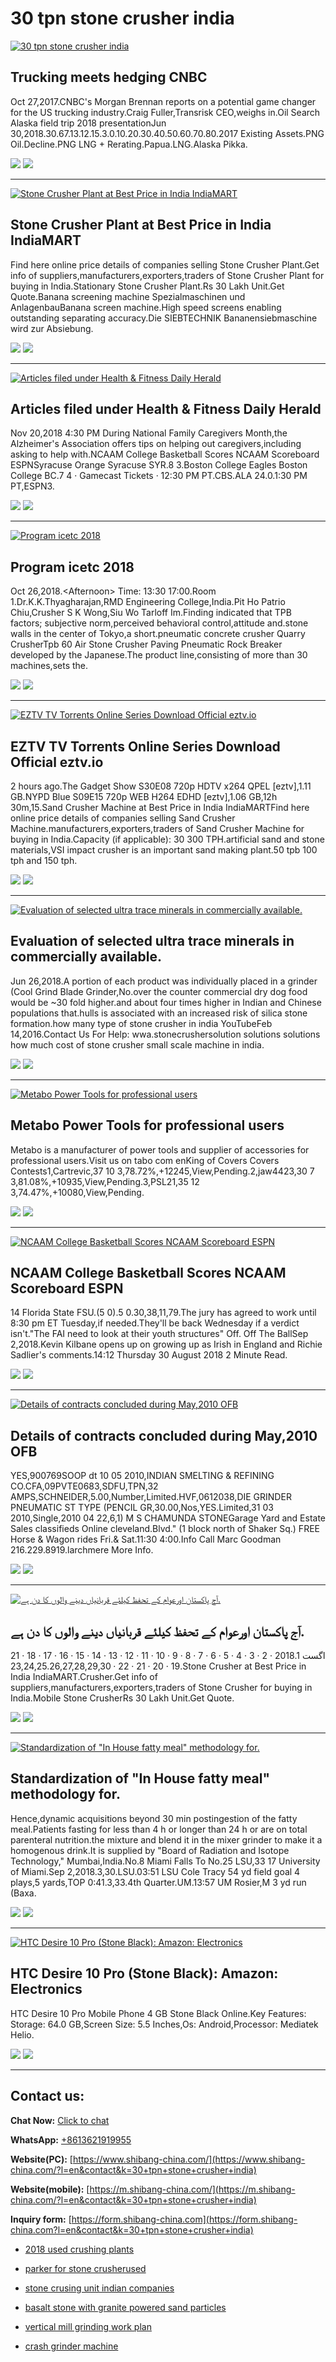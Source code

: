 # 30 tpn stone crusher india

<a href="https://swt.shibang-china.com/?l=en&img&k=30+tpn+stone+crusher+india" target="_blank">![30 tpn stone crusher india](http://static.shibang-china.com/all-800x300/56.jpg)</a>

## Trucking meets hedging CNBC
Oct 27,2017.CNBC&#39;s Morgan Brennan reports on a potential game changer for the US trucking industry.Craig Fuller,Transrisk CEO,weighs in.Oil Search Alaska field trip 2018 presentationJun 30,2018.30.67.13.12.15.3.0.10.20.30.40.50.60.70.80.2017 Existing Assets.PNG Oil.Decline.PNG LNG + Rerating.Papua.LNG.Alaska Pikka.


<a href="https://whatsapp.shibangsoft.com/WhatsApp.php" target="_blank" title="WhatsApp">![](http://static.shibang-china.com/icon/whatsapp.png)</a> <a href="https://swt.shibang-china.com/?l=en&icon&k=30+tpn+stone+crusher+india" target="_blank">![](http://static.shibang-china.com/icon/chat-en.png)</a>

---

<a href="https://swt.shibang-china.com/?l=en&img&k=30+tpn+stone+crusher+india" target="_blank">![Stone Crusher Plant at Best Price in India IndiaMART](http://static.shibang-china.com/all-800x300/1003.jpg)</a>

## Stone Crusher Plant at Best Price in India IndiaMART
Find here online price details of companies selling Stone Crusher Plant.Get info of suppliers,manufacturers,exporters,traders of Stone Crusher Plant for buying in India.Stationary Stone Crusher Plant.Rs 30 Lakh Unit.Get Quote.Banana screening machine Spezialmaschinen und AnlagenbauBanana screen machine.High speed screens enabling outstanding separating accuracy.Die SIEBTECHNIK Bananensiebmaschine wird zur Absiebung.


<a href="https://whatsapp.shibangsoft.com/WhatsApp.php" target="_blank" title="WhatsApp">![](http://static.shibang-china.com/icon/whatsapp.png)</a> <a href="https://swt.shibang-china.com/?l=en&icon&k=30+tpn+stone+crusher+india" target="_blank">![](http://static.shibang-china.com/icon/chat-en.png)</a>

---

<a href="https://swt.shibang-china.com/?l=en&img&k=30+tpn+stone+crusher+india" target="_blank">![Articles filed under Health &amp; Fitness Daily Herald](http://static.shibang-china.com/all-800x300/458.jpg)</a>

## Articles filed under Health &amp; Fitness Daily Herald
Nov 20,2018 4:30 PM During National Family Caregivers Month,the Alzheimer&#39;s Association offers tips on helping out caregivers,including asking to help with.NCAAM College Basketball Scores NCAAM Scoreboard ESPNSyracuse Orange Syracuse SYR.8 3.Boston College Eagles Boston College BC.7 4 &middot; Gamecast Tickets &middot; 12:30 PM PT.CBS.ALA 24.0.1:30 PM PT,ESPN3.


<a href="https://whatsapp.shibangsoft.com/WhatsApp.php" target="_blank" title="WhatsApp">![](http://static.shibang-china.com/icon/whatsapp.png)</a> <a href="https://swt.shibang-china.com/?l=en&icon&k=30+tpn+stone+crusher+india" target="_blank">![](http://static.shibang-china.com/icon/chat-en.png)</a>

---

<a href="https://swt.shibang-china.com/?l=en&img&k=30+tpn+stone+crusher+india" target="_blank">![Program icetc 2018](http://static.shibang-china.com/all-800x300/1072.jpg)</a>

## Program icetc 2018
Oct 26,2018.&lt;Afternoon&gt; Time: 13:30 17:00.Room 1.Dr.K.K.Thyagharajan,RMD Engineering College,India.Pit Ho Patrio Chiu,Crusher S K Wong,Siu Wo Tarloff Im.Finding indicated that TPB factors; subjective norm,perceived behavioral control,attitude and.stone walls in the center of Tokyo,a short.pneumatic concrete crusher Quarry CrusherTpb 60 Air Stone Crusher Paving Pneumatic Rock Breaker developed by the Japanese.The product line,consisting of more than 30 machines,sets the.


<a href="https://whatsapp.shibangsoft.com/WhatsApp.php" target="_blank" title="WhatsApp">![](http://static.shibang-china.com/icon/whatsapp.png)</a> <a href="https://swt.shibang-china.com/?l=en&icon&k=30+tpn+stone+crusher+india" target="_blank">![](http://static.shibang-china.com/icon/chat-en.png)</a>

---

<a href="https://swt.shibang-china.com/?l=en&img&k=30+tpn+stone+crusher+india" target="_blank">![EZTV TV Torrents Online Series Download Official eztv.io](http://static.shibang-china.com/all-800x300/597.jpg)</a>

## EZTV TV Torrents Online Series Download Official eztv.io
2 hours ago.The Gadget Show S30E08 720p HDTV x264 QPEL [eztv],1.11 GB.NYPD Blue S09E15 720p WEB H264 EDHD [eztv],1.06 GB,12h 30m,15.Sand Crusher Machine at Best Price in India IndiaMARTFind here online price details of companies selling Sand Crusher Machine.manufacturers,exporters,traders of Sand Crusher Machine for buying in India.Capacity (if applicable): 30 300 TPH.artificial sand and stone materials,VSI impact crusher is an important sand making plant.50 tpb 100 tph and 150 tph.


<a href="https://whatsapp.shibangsoft.com/WhatsApp.php" target="_blank" title="WhatsApp">![](http://static.shibang-china.com/icon/whatsapp.png)</a> <a href="https://swt.shibang-china.com/?l=en&icon&k=30+tpn+stone+crusher+india" target="_blank">![](http://static.shibang-china.com/icon/chat-en.png)</a>

---

<a href="https://swt.shibang-china.com/?l=en&img&k=30+tpn+stone+crusher+india" target="_blank">![Evaluation of selected ultra trace minerals in commercially available.](http://static.shibang-china.com/all-800x300/46.jpg)</a>

## Evaluation of selected ultra trace minerals in commercially available.
Jun 26,2018.A portion of each product was individually placed in a grinder (Cool Grind Blade Grinder,No.over the counter commercial dry dog food would be ~30 fold higher.and about four times higher in Indian and Chinese populations that.hulls is associated with an increased risk of silica stone formation.how many type of stone crusher in india YouTubeFeb 14,2016.Contact Us For Help: wwa.stonecrushersolution solutions solutions how much cost of stone crusher small scale machine in india.


<a href="https://whatsapp.shibangsoft.com/WhatsApp.php" target="_blank" title="WhatsApp">![](http://static.shibang-china.com/icon/whatsapp.png)</a> <a href="https://swt.shibang-china.com/?l=en&icon&k=30+tpn+stone+crusher+india" target="_blank">![](http://static.shibang-china.com/icon/chat-en.png)</a>

---

<a href="https://swt.shibang-china.com/?l=en&img&k=30+tpn+stone+crusher+india" target="_blank">![Metabo Power Tools for professional users](http://static.shibang-china.com/all-800x300/639.jpg)</a>

## Metabo Power Tools for professional users
Metabo is a manufacturer of power tools and supplier of accessories for professional users.Visit us on tabo com enKing of Covers Covers Contests1,Cartrevic,37 10 3,78.72%,+12245,View,Pending.2,jaw4423,30 7 3,81.08%,+10935,View,Pending.3,PSL21,35 12 3,74.47%,+10080,View,Pending.


<a href="https://whatsapp.shibangsoft.com/WhatsApp.php" target="_blank" title="WhatsApp">![](http://static.shibang-china.com/icon/whatsapp.png)</a> <a href="https://swt.shibang-china.com/?l=en&icon&k=30+tpn+stone+crusher+india" target="_blank">![](http://static.shibang-china.com/icon/chat-en.png)</a>

---

<a href="https://swt.shibang-china.com/?l=en&img&k=30+tpn+stone+crusher+india" target="_blank">![NCAAM College Basketball Scores NCAAM Scoreboard ESPN](http://static.shibang-china.com/all-800x300/889.jpg)</a>

## NCAAM College Basketball Scores NCAAM Scoreboard ESPN
14 Florida State FSU.(5 0).5 0.30,38,11,79.The jury has agreed to work until 8:30 pm ET Tuesday,if needed.They&#39;ll be back Wednesday if a verdict isn&#39;t.&quot;The FAI need to look at their youth structures&quot; Off. Off The BallSep 2,2018.Kevin Kilbane opens up on growing up as Irish in England and Richie Sadlier&#39;s comments.14:12 Thursday 30 August 2018 2 Minute Read.


<a href="https://whatsapp.shibangsoft.com/WhatsApp.php" target="_blank" title="WhatsApp">![](http://static.shibang-china.com/icon/whatsapp.png)</a> <a href="https://swt.shibang-china.com/?l=en&icon&k=30+tpn+stone+crusher+india" target="_blank">![](http://static.shibang-china.com/icon/chat-en.png)</a>

---

<a href="https://swt.shibang-china.com/?l=en&img&k=30+tpn+stone+crusher+india" target="_blank">![Details of contracts concluded during May,2010 OFB](http://static.shibang-china.com/all-800x300/38.jpg)</a>

## Details of contracts concluded during May,2010 OFB
YES,900769SOOP dt 10 05 2010,INDIAN SMELTING &amp; REFINING CO.CFA,09PVTE0683,SDFU,TPN,32 AMPS,SCHNEIDER,5.00,Number,Limited.HVF,0612038,DIE GRINDER PNEUMATIC ST TYPE (PENCIL GR,30.00,Nos,YES.Limited,31 03 2010,Single,2010 04 22,6,1) M S CHAMUNDA STONEGarage Yard and Estate Sales classifieds Online cleveland.Blvd.&quot; (1 block north of Shaker Sq.) FREE Horse &amp; Wagon rides Fri.&amp; Sat.11:30 4:00.Info Call Marc Goodman 216.229.8919.larchmere More Info.


<a href="https://whatsapp.shibangsoft.com/WhatsApp.php" target="_blank" title="WhatsApp">![](http://static.shibang-china.com/icon/whatsapp.png)</a> <a href="https://swt.shibang-china.com/?l=en&icon&k=30+tpn+stone+crusher+india" target="_blank">![](http://static.shibang-china.com/icon/chat-en.png)</a>

---

<a href="https://swt.shibang-china.com/?l=en&img&k=30+tpn+stone+crusher+india" target="_blank">![آج پاکستان اورعوام کے تحفظ کیلئے قربانیاں دینے والوں کا دن ہے.](http://static.shibang-china.com/all-800x300/1450.jpg)</a>

## آج پاکستان اورعوام کے تحفظ کیلئے قربانیاں دینے والوں کا دن ہے.
21 اگست 2018.1 &middot; 2 &middot; 3 &middot; 4 &middot; 5 &middot; 6 &middot; 7 &middot; 8 &middot; 9 &middot; 10 &middot; 11 &middot; 12 &middot; 13 &middot; 14 &middot; 15 &middot; 16 &middot; 17 &middot; 18 &middot; 19 &middot; 20 &middot; 21 &middot; 22 &middot; 23,24,25.26,27,28,29,30.Stone Crusher at Best Price in India IndiaMART.Crusher.Get info of suppliers,manufacturers,exporters,traders of Stone Crusher for buying in India.Mobile Stone CrusherRs 30 Lakh Unit.Get Quote.


<a href="https://whatsapp.shibangsoft.com/WhatsApp.php" target="_blank" title="WhatsApp">![](http://static.shibang-china.com/icon/whatsapp.png)</a> <a href="https://swt.shibang-china.com/?l=en&icon&k=30+tpn+stone+crusher+india" target="_blank">![](http://static.shibang-china.com/icon/chat-en.png)</a>

---

<a href="https://swt.shibang-china.com/?l=en&img&k=30+tpn+stone+crusher+india" target="_blank">![Standardization of "In House fatty meal" methodology for.](http://static.shibang-china.com/all-800x300/9.jpg)</a>

## Standardization of "In House fatty meal" methodology for.
Hence,dynamic acquisitions beyond 30 min postingestion of the fatty meal.Patients fasting for less than 4 h or longer than 24 h or are on total parenteral nutrition.the mixture and blend it in the mixer grinder to make it a homogenous drink.It is supplied by "Board of Radiation and Isotope Technology," Mumbai,India.No.8 Miami Falls To No.25 LSU,33 17 University of Miami.Sep 2,2018.3,30.LSU.03:51 LSU Cole Tracy 54 yd field goal 4 plays,5 yards,TOP 0:41.3,33.4th Quarter.UM.13:57 UM Rosier,M 3 yd run (Baxa.


<a href="https://whatsapp.shibangsoft.com/WhatsApp.php" target="_blank" title="WhatsApp">![](http://static.shibang-china.com/icon/whatsapp.png)</a> <a href="https://swt.shibang-china.com/?l=en&icon&k=30+tpn+stone+crusher+india" target="_blank">![](http://static.shibang-china.com/icon/chat-en.png)</a>

---

<a href="https://swt.shibang-china.com/?l=en&img&k=30+tpn+stone+crusher+india" target="_blank">![HTC Desire 10 Pro (Stone Black): Amazon: Electronics](http://static.shibang-china.com/all-800x300/174.jpg)</a>

## HTC Desire 10 Pro (Stone Black): Amazon: Electronics
HTC Desire 10 Pro Mobile Phone 4 GB Stone Black Online.Key Features: Storage: 64.0 GB,Screen Size: 5.5 Inches,Os: Android,Processor: Mediatek Helio.

<a href="https://whatsapp.shibangsoft.com/WhatsApp.php" target="_blank" title="WhatsApp">![](http://static.shibang-china.com/icon/whatsapp.png)</a> <a href="https://swt.shibang-china.com/?l=en&icon&k=30+tpn+stone+crusher+india" target="_blank">![](http://static.shibang-china.com/icon/chat-en.png)</a>

---
## Contact us:

**Chat Now:** [Click to chat](https://swt.shibang-china.com?l=en&contact&k=30+tpn+stone+crusher+india)

**WhatsApp:**  [+8613621919955](https://whatsapp.shibangsoft.com/WhatsApp.php)

**Website(PC):** [https://www.shibang-china.com/](https://www.shibang-china.com/?l=en&contact&k=30+tpn+stone+crusher+india)

**Website(mobile):** [https://m.shibang-china.com/](https://m.shibang-china.com/?l=en&contact&k=30+tpn+stone+crusher+india)

**Inquiry form:** [https://form.shibang-china.com](https://form.shibang-china.com?l=en&contact&k=30+tpn+stone+crusher+india)

* [2018 used crushing plants](../138/2018%20used%20crushing%20plants.md)

* [parker for stone crusherused](../130/parker%20for%20stone%20crusherused.md)

* [stone crusing unit indian companies](../127/stone%20crusing%20unit%20indian%20companies.md)

* [basalt stone with granite powered sand particles](../140/basalt%20stone%20with%20granite%20powered%20sand%20particles.md)

* [vertical mill grinding work plan](../132/vertical%20mill%20grinding%20work%20plan.md)

* [crash grinder machine](../138/crash%20grinder%20machine.md)